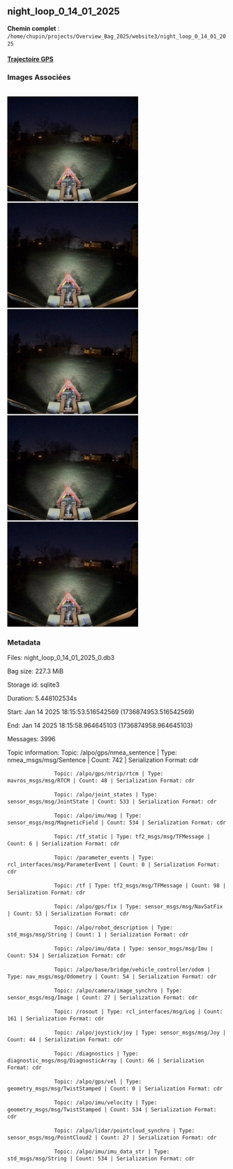 ## night_loop_0_14_01_2025

**Chemin complet** : `/home/chupin/projects/Overview_Bag_2025/website3/night_loop_0_14_01_2025`

#### [Trajectoire GPS](gps_traj.html)

### Images Associées

<br/><span><img src='img_exemples/image_1736874953500598478.jpg' alt='drawing' width='300'/><img src='img_exemples/image_1736874954678997430.jpg' alt='drawing' width='300'/><img src='img_exemples/image_1736874955907072785.jpg' alt='drawing' width='300'/><img src='img_exemples/image_1736874957108852888.jpg' alt='drawing' width='300'/><img src='img_exemples/image_1736874958295663879.jpg' alt='drawing' width='300'/><br/></span>
### Metadata



Files:             night_loop_0_14_01_2025_0.db3

Bag size:          227.3 MiB

Storage id:        sqlite3

Duration:          5.448102534s

Start:             Jan 14 2025 18:15:53.516542569 (1736874953.516542569)

End:               Jan 14 2025 18:15:58.964645103 (1736874958.964645103)

Messages:          3996

Topic information: Topic: /alpo/gps/nmea_sentence | Type: nmea_msgs/msg/Sentence | Count: 742 | Serialization Format: cdr

                   Topic: /alpo/gps/ntrip/rtcm | Type: mavros_msgs/msg/RTCM | Count: 48 | Serialization Format: cdr

                   Topic: /alpo/joint_states | Type: sensor_msgs/msg/JointState | Count: 533 | Serialization Format: cdr

                   Topic: /alpo/imu/mag | Type: sensor_msgs/msg/MagneticField | Count: 534 | Serialization Format: cdr

                   Topic: /tf_static | Type: tf2_msgs/msg/TFMessage | Count: 6 | Serialization Format: cdr

                   Topic: /parameter_events | Type: rcl_interfaces/msg/ParameterEvent | Count: 0 | Serialization Format: cdr

                   Topic: /tf | Type: tf2_msgs/msg/TFMessage | Count: 98 | Serialization Format: cdr

                   Topic: /alpo/gps/fix | Type: sensor_msgs/msg/NavSatFix | Count: 53 | Serialization Format: cdr

                   Topic: /alpo/robot_description | Type: std_msgs/msg/String | Count: 1 | Serialization Format: cdr

                   Topic: /alpo/imu/data | Type: sensor_msgs/msg/Imu | Count: 534 | Serialization Format: cdr

                   Topic: /alpo/base/bridge/vehicle_controller/odom | Type: nav_msgs/msg/Odometry | Count: 54 | Serialization Format: cdr

                   Topic: /alpo/camera/image_synchro | Type: sensor_msgs/msg/Image | Count: 27 | Serialization Format: cdr

                   Topic: /rosout | Type: rcl_interfaces/msg/Log | Count: 161 | Serialization Format: cdr

                   Topic: /alpo/joystick/joy | Type: sensor_msgs/msg/Joy | Count: 44 | Serialization Format: cdr

                   Topic: /diagnostics | Type: diagnostic_msgs/msg/DiagnosticArray | Count: 66 | Serialization Format: cdr

                   Topic: /alpo/gps/vel | Type: geometry_msgs/msg/TwistStamped | Count: 0 | Serialization Format: cdr

                   Topic: /alpo/imu/velocity | Type: geometry_msgs/msg/TwistStamped | Count: 534 | Serialization Format: cdr

                   Topic: /alpo/lidar/pointcloud_synchro | Type: sensor_msgs/msg/PointCloud2 | Count: 27 | Serialization Format: cdr

                   Topic: /alpo/imu/imu_data_str | Type: std_msgs/msg/String | Count: 534 | Serialization Format: cdr



